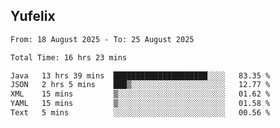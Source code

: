## Yufelix

<!--START_SECTION:waka-->

```txt
From: 18 August 2025 - To: 25 August 2025

Total Time: 16 hrs 23 mins

Java   13 hrs 39 mins  █████████████████████░░░░   83.35 %
JSON   2 hrs 5 mins    ███▒░░░░░░░░░░░░░░░░░░░░░   12.77 %
XML    15 mins         ▒░░░░░░░░░░░░░░░░░░░░░░░░   01.62 %
YAML   15 mins         ▒░░░░░░░░░░░░░░░░░░░░░░░░   01.58 %
Text   5 mins          ░░░░░░░░░░░░░░░░░░░░░░░░░   00.56 %
```

<!--END_SECTION:waka-->


